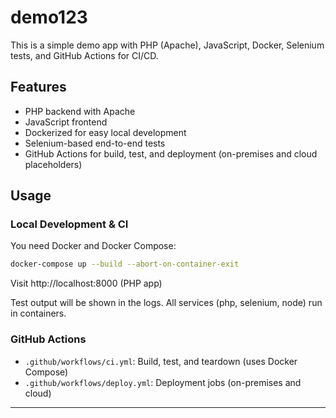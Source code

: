 # demo123

This is a simple demo app with PHP (Apache), JavaScript, Docker, Selenium tests, and GitHub Actions for CI/CD.

## Features
- PHP backend with Apache
- JavaScript frontend
- Dockerized for easy local development
- Selenium-based end-to-end tests
- GitHub Actions for build, test, and deployment (on-premises and cloud placeholders)

## Usage



### Local Development & CI
You need Docker and Docker Compose:
```bash
docker-compose up --build --abort-on-container-exit
```
Visit http://localhost:8000 (PHP app)

Test output will be shown in the logs. All services (php, selenium, node) run in containers.

### GitHub Actions
- `.github/workflows/ci.yml`: Build, test, and teardown (uses Docker Compose)
- `.github/workflows/deploy.yml`: Deployment jobs (on-premises and cloud)

---